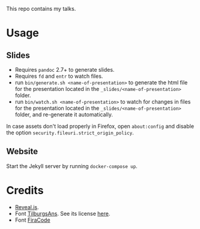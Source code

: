 This repo contains my talks.

# Usage

## Slides

- Requires `pandoc` 2.7+ to generate slides.
- Requires `fd` and `entr` to watch files.
- run `bin/generate.sh <name-of-presentation>` to generate the html file for the presentation located in the `_slides/<name-of-presentation>` folder.
- run `bin/watch.sh <name-of-presentation>` to watch for changes in files for the presentation located in the `_slides/<name-of-presentation>` folder, and re-generate it automatically.

In case assets don't load properly in Firefox, open `about:config` and disable the option `security.fileuri.strict_origin_policy`.

## Website

Start the Jekyll server by running `docker-compose up`.

# Credits

- [Reveal.js](https://revealjs.com/).
- Font [TilburgsAns](https://www.tilburgsans.nl/). See its license [here](assets/tilburgsans/Ans%20Font%20License-AFL.pdf).
- Font [FiraCode](https://github.com/tonsky/FiraCode)
